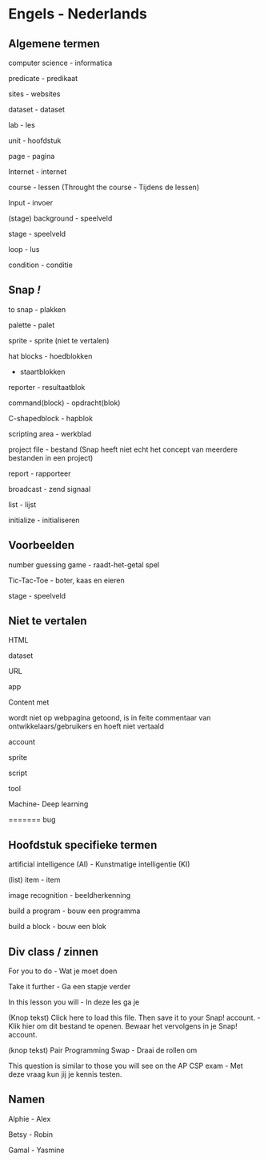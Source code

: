# Engels - Nederlands

## Algemene termen
computer science - informatica

predicate - predikaat

sites - websites

dataset - dataset

lab - les

unit - hoofdstuk

page - pagina

Internet - internet

course - lessen (Throught the course - Tijdens de lessen)

Input - invoer

(stage) background - speelveld

stage - speelveld

loop - lus

condition - conditie

## Snap *!*

to snap - plakken

palette - palet

sprite - sprite (niet te vertalen)

hat blocks - hoedblokken

- staartblokken

reporter - resultaatblok

command(block) - opdracht(blok)

C-shapedblock - hapblok

scripting area - werkblad

project file - bestand (Snap heeft niet echt het concept van meerdere bestanden in een project)

report - rapporteer

broadcast - zend signaal

list - lijst

initialize - initialiseren

## Voorbeelden

number guessing game - raadt-het-getal spel

Tic-Tac-Toe - boter, kaas en eieren

stage - speelveld

## Niet te vertalen
HTML

dataset

URL 

app 

Content met <div class="todo"></div> wordt niet op webpagina getoond, is in feite commentaar van ontwikkelaars/gebruikers en hoeft niet vertaald

account

sprite

script

tool

Machine- Deep learning

=======
bug

## Hoofdstuk specifieke termen
artificial intelligence (AI) - Kunstmatige intelligentie (KI)

(list) item - item

image recognition - beeldherkenning

build a program - bouw een programma

build a block - bouw een blok

## Div class / zinnen

For you to do - Wat je moet doen

Take it further - Ga een stapje verder

In this lesson you will - In deze les ga je

(Knop tekst)
Click here to load this file. Then save it to your Snap! account. - 
Klik hier om dit bestand te openen. Bewaar het vervolgens in je Snap! account.

(knop tekst)
Pair Programming Swap - Draai de rollen om

This question is similar to those you will see on the AP CSP exam - Met deze vraag kun jij je kennis testen.

## Namen
Alphie - Alex

Betsy - Robin

Gamal - Yasmine
